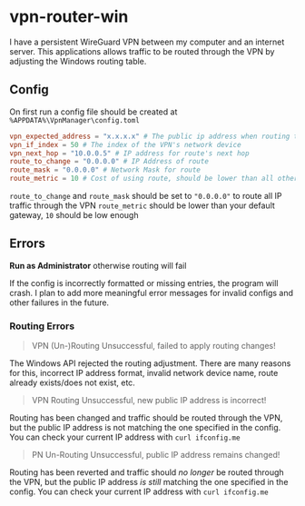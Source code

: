 # vpn-router-win

I have a persistent WireGuard VPN between my computer and an internet server. This applications allows traffic to be routed through the VPN by adjusting the Windows routing table.

## Config 

On first run a config file should be created at `%APPDATA%\VpnManager\config.toml`

```toml
vpn_expected_address = "x.x.x.x" # The public ip address when routing through VPN
vpn_if_index = 50 # The index of the VPN's network device
vpn_next_hop = "10.0.0.5" # IP address for route's next hop
route_to_change = "0.0.0.0" # IP Address of route
route_mask = "0.0.0.0" # Network Mask for route
route_metric = 10 # Cost of using route, should be lower than all others
```

`route_to_change` and `route_mask` should be set to `"0.0.0.0"` to route all IP traffic through the VPN
`route_metric` should be lower than your default gateway, `10` should be low enough

## Errors

**Run as Administrator** otherwise routing will fail

If the config is incorrectly formatted or missing entries, the program will crash. I plan to add more meaningful error messages for invalid configs and other failures in the future.

### Routing Errors

> VPN (Un-)Routing Unsuccessful, failed to apply routing changes!

The Windows API rejected the routing adjustment. There are many reasons for this, incorrect IP address format, invalid network device name, route already exists/does not exist, etc.

> VPN Routing Unsuccessful, new public IP address is incorrect!

Routing has been changed and traffic should be routed through the VPN, but the public IP address is not matching the one specified in the config. You can check your current IP address with `curl ifconfig.me`

> PN Un-Routing Unsuccessful, public IP address remains changed!

Routing has been reverted and traffic should *no longer* be routed through the VPN, but the public IP address *is still* matching the one specified in the config. You can check your current IP address with `curl ifconfig.me`